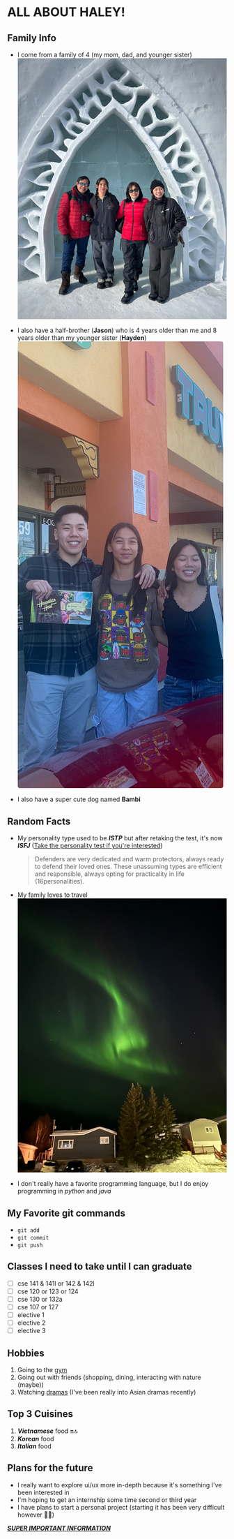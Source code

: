 # ALL ABOUT HALEY!

## Family Info
  - I come from a family of 4 (my mom, dad, and younger sister)
  ![photoOfFamily](familyphoto.jpeg)
      
  - I also have a half-brother (**Jason**) who is 4 years older than me and 8 years older than my younger sister (**Hayden**)
  ![photoOfBrother](jasonphoto.jpeg)

  - I also have a super cute dog named **Bambi**
  


## Random Facts
  - My personality type used to be ***ISTP*** but after retaking the test, it's now ***ISFJ*** ([Take the personality test if you're interested](https://www.16personalities.com/))

      > Defenders are very dedicated and warm protectors, always ready to defend their loved ones. These unassuming types are efficient and          responsible, always opting for practicality in life (16personalities).

  - My family loves to travel
  ![canadaTrip](northernlights.jpeg)

  - I don't really have a favorite programming language, but I do enjoy programming in *python* and *java*
  
## My Favorite git commands
  - `git add`
  - `git commit`
  - `git push`

## Classes I need to take until I can graduate
- [ ] cse 141 & 141l or 142 & 142l
- [ ] cse 120 or 123 or 124
- [ ] cse 130 or 132a
- [ ] cse 107 or 127
- [ ] elective 1
- [ ] elective 2
- [ ] elective 3

## Hobbies
  1. Going to the [gym](https://www.cdc.gov/physicalactivity/basics/pahealth/index.htm#:~:text=Regular%20physical%20activity%20is%20one,ability%20to%20do%20everyday%20activities.)
  2. Going out with friends (shopping, dining, interacting with nature (maybe))
  3. Watching [dramas](https://www.viki.com/collections/2970858l-top-tier-korean-and-chinese-dramas) (I've been really into Asian dramas recently)

## Top 3 Cuisines
  1. ***Vietnamese*** food :on::top:
  2. ***Korean*** food
  3. ***Italian*** food

## Plans for the future
  - I really want to explore ui/ux more in-depth because it's something I've been interested in
  - I'm hoping to get an internship some time second or third year
  - I have plans to start a personal project (starting it has been very difficult however :face_with_spiral_eyes:)

***[SUPER IMPORTANT INFORMATION](SUPERIMPORTANT.md)***
